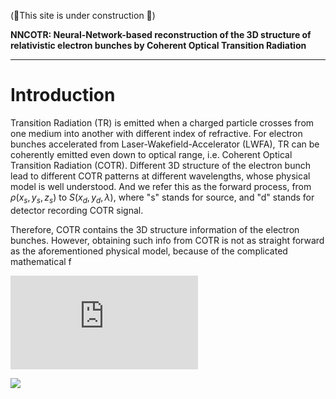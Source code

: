 
(🚀This site is under construction 🚀)

**NNCOTR: Neural-Network-based reconstruction of the 3D structure of relativistic electron bunches by Coherent Optical Transition Radiation**

---
# Introduction
Transition Radiation (TR) is emitted when a charged particle crosses from one medium into another with different index of refractive. For electron bunches accelerated from Laser-Wakefield-Accelerator (LWFA), TR can be coherently emitted even down to optical range, i.e. Coherent Optical Transition Radiation (COTR). Different 3D structure of the electron bunch lead to different COTR patterns at different wavelengths, whose physical model is well understood. And we refer this as the forward process, from $\rho(x_s,y_s,z_s)$ to $S(x_d,y_d,\lambda)$, where "s" stands for source, and "d" stands for detector recording COTR signal.

Therefore, COTR contains the 3D structure information of the electron bunches. However, obtaining such info from COTR is not as straight forward as the aforementioned physical model, because of the complicated mathematical f

![E=mc^2](https://latex.codecogs.com/png.latex?E%3Dmc%5E2)

<img src="[https://latex.codecogs.com/svg.image?1+sin^2(x)](https://latex.codecogs.com/svg.image?\rho(x_s,y_s,z_s))" />


